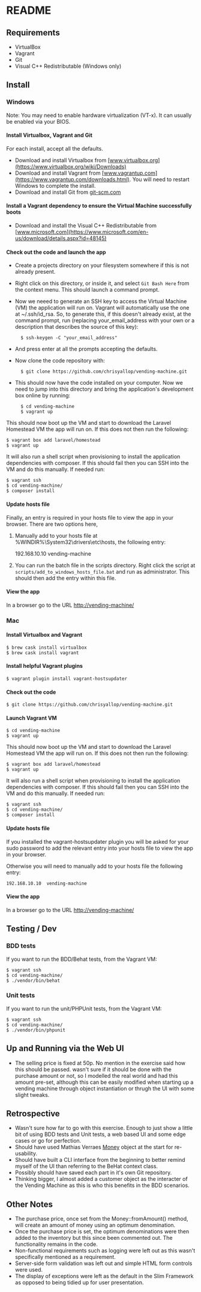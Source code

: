 # README

## Requirements

- VirtualBox
- Vagrant
- Git
- Visual C++ Redistributable (Windows only)

## Install

### Windows

Note: You may need to enable hardware virtualization (VT-x). It can usually be enabled via your BIOS.

#### Install Virtualbox, Vagrant and Git

For each install, accept all the defaults.

- Download and install Virtualbox from [www.virtualbox.org](https://www.virtualbox.org/wiki/Downloads)
- Download and install Vagrant from [www.vagrantup.com](https://www.vagrantup.com/downloads.html). You will need to restart Windows to complete the install. 
- Download and install Git from [git-scm.com](https://git-scm.com/downloads)

#### Install a Vagrant dependency to ensure the Virtual Machine successfully boots

- Download and install the Visual C++ Redistributable from [www.microsoft.com](https://www.microsoft.com/en-us/download/details.aspx?id=48145)

#### Check out the code and launch the app

- Create a projects directory on your filesystem somewhere if this is not already present.
- Right click on this directory, or inside it, and select `Git Bash Here` from the context menu. This should launch a command prompt.
- Now we neeed to generate an SSH key to access the Virtual Machine (VM) the application will run on. Vagrant will automatically use the one at ~/.ssh/id_rsa. So, to generate this, if this doesn't already exist, at the command prompt, run (replacing your_email_address with your own or a description that describes the source of this key):

        $ ssh-keygen -C "your_email_address"

- And press enter at all the prompts accepting the defaults.
- Now clone the code repository with:

        $ git clone https://github.com/chrisyallop/vending-machine.git

- This should now have the code installed on your computer. Now we need to jump into this directory and bring the application's development box online by running:

        $ cd vending-machine
        $ vagrant up

This should now boot up the VM and start to download the Laravel Homestead VM the app will run on. If this does not then run the following:

    $ vagrant box add laravel/homestead
    $ vagrant up

It will also run a shell script when provisioning to install the application dependencies with composer. If this should fail then you can SSH into the VM and do this manually. If needed run:

    $ vagrant ssh
    $ cd vending-machine/
    $ composer install

#### Update hosts file

Finally, an entry is required in your hosts file to view the app in your browser. There are two options here,

1. Manually add to your hosts file at %WINDIR%\System32\drivers\etc\hosts, the following entry:

    192.168.10.10  vending-machine

2. You can run the batch file in the scripts directory. Right click the script at `scripts/add_to_windows_hosts_file.bat` and run as administrator. This should then add the entry within this file.

#### View the app

In a browser go to the URL [http://vending-machine/](http://vending-machine/)


### Mac

#### Install Virtualbox and Vagrant

    $ brew cask install virtualbox
    $ brew cask install vagrant

#### Install helpful Vagrant plugins

    $ vagrant plugin install vagrant-hostsupdater

#### Check out the code

    $ git clone https://github.com/chrisyallop/vending-machine.git

#### Launch Vagrant VM

    $ cd vending-machine
    $ vagrant up

This should now boot up the VM and start to download the Laravel Homestead VM the app will run on. If this does not then run the following:

    $ vagrant box add laravel/homestead
    $ vagrant up

It will also run a shell script when provisioning to install the application dependencies with composer. If this should fail then you can SSH into the VM and do this manually. If needed run:

    $ vagrant ssh
    $ cd vending-machine/
    $ composer install

#### Update hosts file

If you installed the vagrant-hostsupdater plugin you will be asked for your sudo password to add the relevant entry into your hosts file to view the app in your browser.

Otherwise you will need to manually add to your hosts file the following entry:

    192.168.10.10  vending-machine

#### View the app

In a browser go to the URL [http://vending-machine/](http://vending-machine/)

## Testing / Dev

### BDD tests

If you want to run the BDD/Behat tests, from the Vagrant VM:

    $ vagrant ssh
    $ cd vending-machine/
    $ ./vendor/bin/behat

### Unit tests

If you want to run the unit/PHPUnit tests, from the Vagrant VM:

    $ vagrant ssh
    $ cd vending-machine/
    $ ./vendor/bin/phpunit


## Up and Running via the Web UI

- The selling price is fixed at 50p. No mention in the exercise said how this should be passed. wasn't sure if it should be done with the purchase amount or not, so I modelled the real world and had this amount pre-set, although this can be easily modified when starting up a vending machine through object instantiation or thrugh the UI with some slight tweaks.

## Retrospective

- Wasn't sure how far to go with this exercise. Enough to just show a little bit of using BDD tests and Unit tests, a web based UI and some edge cases or go for perfection.
- Should have used Mathias Verraes [Money](https://github.com/moneyphp/money) object at the start for re-usability.
- Should have built a CLI interface from the beginning to better remind myself of the UI than referring to the BeHat context class.
- Possibly should have saved each part in it's own Git repository.
- Thinking bigger, I almost added a customer object as the interacter of the Vending Machine as this is who this benefits in the BDD scenarios.

## Other Notes

- The purchase price, once set from the Money::fromAmount() method, will create an amount of money using an optimum denomination.
- Once the purchase price is set, the optimum denominations were then added to the inventory but this since been commented out. The functionality remains in the code.
- Non-functional requirements such as logging were left out as this wasn't specifically mentioned as a requirement.
- Server-side form validation was left out and simple HTML form controls were used.
- The display of exceptions were left as the default in the Slim Framework as opposed to being tidied up for user presentation.
